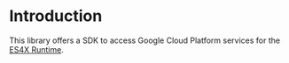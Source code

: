 
# Introduction
This library offers a SDK to access Google Cloud Platform services for the [ES4X Runtime](https://github.com/reactiverse/es4x).



